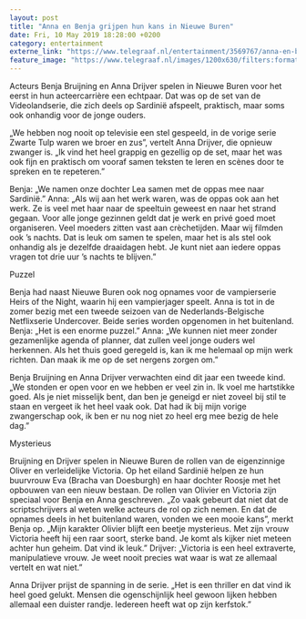 ```yaml
---
layout: post
title: "Anna en Benja grijpen hun kans in Nieuwe Buren"
date: Fri, 10 May 2019 18:28:00 +0200
category: entertainment
externe_link: "https://www.telegraaf.nl/entertainment/3569767/anna-en-benja-grijpen-hun-kans-in-nieuwe-buren"
feature_image: "https://www.telegraaf.nl/images/1200x630/filters:format(jpeg):quality(80)/cdn-kiosk-api.telegraaf.nl/87670bde-7341-11e9-9ee7-0218eaf05005.jpg"
---
```


<p class="intro">Acteurs Benja Bruijning en Anna Drijver spelen in Nieuwe Buren voor het eerst in hun acteercarrière een echtpaar. Dat was op de set van de Videolandserie, die zich deels op Sardinië afspeelt, praktisch, maar soms ook onhandig voor de jonge ouders.</p> <p>„We hebben nog nooit op televisie een stel gespeeld, in de vorige serie Zwarte Tulp waren we broer en zus”, vertelt Anna Drijver, die opnieuw zwanger is. „Ik vind het heel grappig en gezellig op de set, maar het was ook fijn en praktisch om vooraf samen teksten te leren en scènes door te spreken en te repeteren.”</p><p>Benja: „We namen onze dochter Lea samen met de oppas mee naar Sardinië.” Anna: „Als wij aan het werk waren, was de oppas ook aan het werk. Ze is veel met haar naar de speeltuin geweest en naar het strand gegaan. Voor alle jonge gezinnen geldt dat je werk en privé goed moet organiseren. Veel moeders zitten vast aan crèchetijden. Maar wij filmden ook ’s nachts. Dat is leuk om samen te spelen, maar het is als stel ook onhandig als je dezelfde draaidagen hebt. Je kunt niet aan iedere oppas vragen tot drie uur ’s nachts te blijven.”</p><p>Puzzel</p><p>Benja had naast Nieuwe Buren ook nog opnames voor de vampierserie Heirs of the Night, waarin hij een vampierjager speelt. Anna is tot in de zomer bezig met een tweede seizoen van de Nederlands-Belgische Netflixserie Undercover. Beide series worden opgenomen in het buitenland. Benja: „Het is een enorme puzzel.” Anna: „We kunnen niet meer zonder gezamenlijke agenda of planner, dat zullen veel jonge ouders wel herkennen. Als het thuis goed geregeld is, kan ik me helemaal op mijn werk richten. Dan maak ik me op de set nergens zorgen om.”</p><p>Benja Bruijning en Anna Drijver verwachten eind dit jaar een tweede kind. „We stonden er open voor en we hebben er veel zin in. Ik voel me hartstikke goed. Als je niet misselijk bent, dan ben je geneigd er niet zoveel bij stil te staan en vergeet ik het heel vaak ook. Dat had ik bij mijn vorige zwangerschap ook, ik ben er nu nog niet zo heel erg mee bezig de hele dag.”</p><p>Mysterieus</p><p>Bruijning en Drijver spelen in Nieuwe Buren de rollen van de eigenzinnige Oliver en verleidelijke Victoria. Op het eiland Sardinië helpen ze hun buurvrouw Eva (Bracha van Doesburgh) en haar dochter Roosje met het opbouwen van een nieuw bestaan. De rollen van Olivier en Victoria zijn speciaal voor Benja en Anna geschreven. „Zo vaak gebeurt dat niet dat de scriptschrijvers al weten welke acteurs de rol op zich nemen. En dat de opnames deels in het buitenland waren, vonden we een mooie kans”, merkt Benja op. „Mijn karakter Olivier blijft een beetje mysterieus. Met zijn vrouw Victoria heeft hij een raar soort, sterke band. Je komt als kijker niet meteen achter hun geheim. Dat vind ik leuk.” Drijver: „Victoria is een heel extraverte, manipulatieve vrouw. Je weet nooit precies wat waar is wat ze allemaal vertelt en wat niet.”</p><p>Anna Drijver prijst de spanning in de serie. „Het is een thriller en dat vind ik heel goed gelukt. Mensen die ogenschijnlijk heel gewoon lijken hebben allemaal een duister randje. Iedereen heeft wat op zijn kerfstok.”</p>
